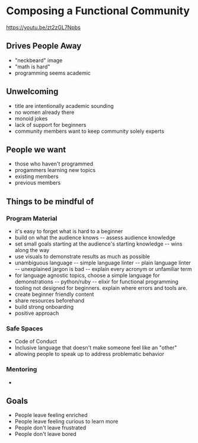 # Composing a Functional Community

https://youtu.be/zt2zGL7Npbs

## Drives People Away

- "neckbeard" image
- "math is hard"
- programming seems academic

## Unwelcoming

- title are intentionally academic sounding
- no women already there
- monoid jokes
- lack of support for beginners
- community members want to keep community solely experts

## People we want

- those who haven't programmed
- progammers learning new topics
- existing members
- previous members

## Things to be mindful of

### Program Material

- it's easy to forget what is hard to a beginner
- build on what the audience knows
  -- assess audience knowledge
- set small goals starting at the audience's starting knowledge
  -- wins along the way
- use visuals to demonstrate results as much as possible
- unambiguous language
  -- simple language linter
  -- plain language linter
  -- unexplained jargon is bad
  -- explain every acronym or unfamiliar term
- for language agnostic topics, choose a simple language for demonstrations
  -- python/ruby
  -- elixir for functional programming
- tooling not designed for beginners. explain where errors and tools are.
- create beginner friendly content
- share resources beforehand
- build strong onboarding
- positive approach

### Safe Spaces

- Code of Conduct
- Inclusive language that doesn't make someone feel like an "other"
- allowing people to speak up to address problematic behavior

### Mentoring

- 

## Goals

- People leave feeling enriched
- People leave feeling curious to learn more
- People don't leave frustrated
- People don't leave bored
